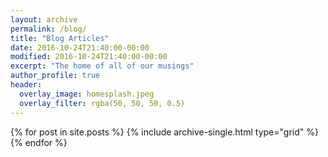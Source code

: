 ```yaml
---
layout: archive
permalink: /blog/
title: "Blog Articles"
date: 2016-10-24T21:40:00-00:00
modified: 2016-10-24T21:40:00-00:00
excerpt: "The home of all of our musings"
author_profile: true
header:
  overlay_image: homesplash.jpeg
  overlay_filter: rgba(50, 50, 50, 0.5)
---
```


{% for post in site.posts %}
  {% include archive-single.html type="grid" %}
{% endfor %}